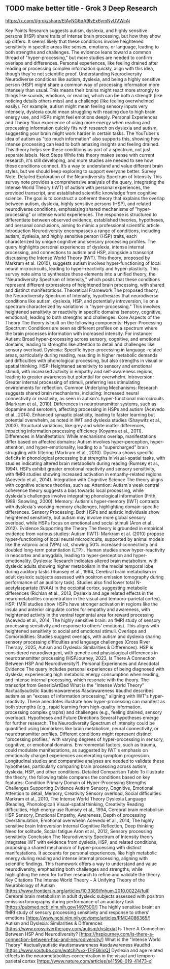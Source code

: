 ## TODO make better title - Grok 3 Deep Research

<https://x.com/i/grok/share/EtAyNG6qA9IvEx6ymNyUVWcAj>

Key Points
Research suggests autism, dyslexia, and highly sensitive persons (HSP) share traits of intense brain processing, but how they show up differs.
It seems likely that these conditions involve heightened sensitivity in specific areas like senses, emotions, or language, leading to both strengths and challenges.
The evidence leans toward a common thread of "hyper-processing," but more studies are needed to confirm overlaps and differences.
Personal experiences, like feeling drained after reading or processing complex information quickly, align with this idea, though they're not scientific proof.
Understanding Neurodiversity
Neurodiverse conditions like autism, dyslexia, and being a highly sensitive person (HSP) might share a common way of processing information more intensely than usual. This means their brains might react more strongly to things like sounds, emotions, or reading, which can be both a strength (like noticing details others miss) and a challenge (like feeling overwhelmed easily). For example, autism might mean feeling sensory inputs very intensely, dyslexia could mean struggling with reading due to high brain energy use, and HSPs might feel emotions deeply.
Personal Experiences and Theory
Your experience of using more energy when reading and processing information quickly fits with research on dyslexia and autism, suggesting your brain might work harder in certain tasks. The YouTuber's idea of autism as "too much information" also supports this, showing how intense processing can lead to both amazing insights and feeling drained. This theory helps see these conditions as part of a spectrum, not just separate labels.
Next Steps
While this theory makes sense with current research, it's still developing, and more studies are needed to see how these conditions connect. It’s a way to understand and value different brain styles, but we should keep exploring to support everyone better.
Survey Note: Detailed Exploration of the Neurodiversity Spectrum of Intensity
This survey note provides a comprehensive analysis of the query, integrating the Intense World Theory (IWT) of autism with personal experiences, the provided transcript, and established scientific knowledge from cognitive science. The goal is to construct a coherent theory that explains the overlap between autism, dyslexia, highly sensitive persons (HSP), and related neurodiverse conditions, emphasizing shared mechanisms of "hyper-processing" or intense world experiences. The response is structured to differentiate between observed evidence, established theories, hypotheses, and personal conclusions, aiming to mimic a professional scientific article.
Introduction
Neurodiversity encompasses a range of conditions, including autism, dyslexia, and highly sensitive person (HSP) traits, each characterized by unique cognitive and sensory processing profiles. The query highlights personal experiences of dyslexia, intense internal processing, and connections to autism and HSP, alongside a transcript discussing the Intense World Theory (IWT). This theory, proposed by Markram et al. (2010), suggests autism involves hyper-functioning of local neural microcircuits, leading to hyper-reactivity and hyper-plasticity. This survey note aims to synthesize these elements into a unified theory, the "Neurodiversity Spectrum of Intensity," which posits that these conditions represent different expressions of heightened brain processing, with shared and distinct manifestations.
Theoretical Framework
The proposed theory, the Neurodiversity Spectrum of Intensity, hypothesizes that neurodiverse conditions like autism, dyslexia, HSP, and potentially introversion, lie on a spectrum characterized by variations in "hyper-processing." This involves heightened sensitivity or reactivity in specific domains (sensory, cognitive, emotional), leading to both strengths and challenges.
Core Aspects of the Theory
The theory is built on the following components:
Hyper-Processing Spectrum: Conditions are seen as different profiles on a spectrum where the brain processes information with increased intensity. For instance:
Autism: Broad hyper-processing across sensory, cognitive, and emotional domains, leading to strengths like attention to detail and challenges like sensory overload.
Dyslexia: Specific hyper-processing in language-related areas, particularly during reading, resulting in higher metabolic demands and difficulties with phonological processing, but also strengths in visual or spatial thinking.
HSP: Heightened sensitivity to sensory and emotional stimuli, with increased activity in empathy and self-awareness regions, leading to greater awareness but potential for overwhelm.
Introversion: Greater internal processing of stimuli, preferring less stimulating environments for reflection.
Common Underlying Mechanisms: Research suggests shared brain mechanisms, including:
Increased neural connectivity or reactivity, as seen in autism's hyper-functional microcircuits (Markram et al., 2010).
Differences in neurotransmitter systems, such as dopamine and serotonin, affecting processing in HSPs and autism (Acevedo et al., 2014).
Enhanced synaptic plasticity, leading to faster learning but potential overwhelm, as noted in IWT and dyslexia studies (Shaywitz et al., 2003).
Structural variations, like grey and white matter differences, impacting information processing efficiency (Koyama et al., 2011).
Differences in Manifestation: While mechanisms overlap, manifestations differ based on affected domains:
Autism involves hyper-perception, hyper-attention, and hyper-emotionality, leading to a "supercharged" brain struggling with filtering (Markram et al., 2010).
Dyslexia shows specific deficits in phonological processing but strengths in visual-spatial tasks, with studies indicating altered brain metabolism during reading (Rumsey et al., 1994).
HSPs exhibit greater emotional reactivity and sensory sensitivity, with fMRI studies showing increased activation in empathy-related regions (Acevedo et al., 2014).
Integration with Cognitive Science
The theory aligns with cognitive science theories, such as:
Attention: Autism's weak central coherence theory suggests a bias towards local processing, while dyslexia's challenges involve integrating phonological information (Frith, 1989; Snowling, 2000).
Memory: Autism's hyper-memory (IWT) contrasts with dyslexia's working memory challenges, highlighting domain-specific differences.
Sensory Processing: Both HSPs and autistic individuals show heightened sensitivity, but autism may involve more global sensory overload, while HSPs focus on emotional and social stimuli (Aron et al., 2012).
Evidence Supporting the Theory
The theory is grounded in empirical evidence from various studies:
Autism (IWT): Markram et al. (2010) propose hyper-functioning of local neural microcircuits, supported by animal models like the valproic acid (VPA) rat, showing 50% increased connectivity and doubled long-term potentiation (LTP) . Human studies show hyper-reactivity in neocortex and amygdala, leading to hyper-perception and hyper-emotionality.
Dyslexia: Research indicates altered brain metabolism, with dyslexic adults showing higher metabolism in the medial temporal lobe during auditory tasks (Rumsey et al., 1994, Cerebral brain metabolism in adult dyslexic subjects assessed with positron emission tomography during performance of an auditory task). Studies also find lower total N-acetylaspartate (tNAA) in the occipital cortex, suggesting metabolic differences (Richlan et al., 2013, Dyslexia and age related effects in the neurometabolites concentration in the visual and temporo-parietal cortex).
HSP: fMRI studies show HSPs have stronger activation in regions like the insula and anterior cingulate cortex for empathy and awareness, with heightened activity in the ventral tegmental area for reward processing (Acevedo et al., 2014, The highly sensitive brain: an fMRI study of sensory processing sensitivity and response to others' emotions). This aligns with heightened sensitivity to social and emotional stimuli.
Overlaps and Comorbidities: Studies suggest overlaps, with autism and dyslexia sharing sensory processing difficulties and language challenges (Cross River Therapy, 2025, Autism and Dyslexia: Similarities & Differences). HSP is considered neurodivergent, with genetic and physiological differences in neurotransmitter processing (HSPJourney, 2023, Is There A Connection Between HSP And Neurodiversity?).
Personal Experiences and Anecdotal Evidence
The query includes personal experiences of being diagnosed with dyslexia, experiencing high metabolic energy consumption when reading, and intense internal processing, which resonate with the theory. The transcript from GenericArtDad What is the "Intense World Theory" #actuallyautistic #autismawareness #asdawareness #audhd describes autism as an "excess of information processing," aligning with IWT's hyper-reactivity. These anecdotes illustrate how hyper-processing can manifest as both strengths (e.g., rapid learning from high-quality information, processing complex graphs) and challenges (e.g., feeling drained, sensory overload).
Hypotheses and Future Directions
Several hypotheses emerge for further research:
The Neurodiversity Spectrum of Intensity could be quantified using biomarkers like brain metabolism, neural connectivity, or neurotransmitter profiles.
Different conditions might represent distinct "processing profiles," with varying degrees of hyper-processing in sensory, cognitive, or emotional domains.
Environmental factors, such as trauma, could modulate manifestations, as suggested by IWT's emphasis on emotionally charged experiences accelerating symptom progression.
Longitudinal studies and comparative analyses are needed to validate these hypotheses, particularly comparing brain processing across autism, dyslexia, HSP, and other conditions.
Detailed Comparison Table
To illustrate the theory, the following table compares the conditions based on key features:
Condition
Primary Domain of Hyper-Processing
Strengths
Challenges
Supporting Evidence
Autism
Sensory, Cognitive, Emotional
Attention to detail, Memory, Creativity
Sensory overload, Social difficulties
Markram et al., 2010, The Intense World Theory
Dyslexia
Language (Reading, Phonological)
Visual-spatial thinking, Creativity
Reading difficulties, High energy use
Rumsey et al., 1994, Cerebral brain metabolism
HSP
Sensory, Emotional
Empathy, Awareness, Depth of processing
Overstimulation, Emotional overwhelm
Acevedo et al., 2014, The highly sensitive brain
Introversion
Internal Cognitive
Reflection, Deep thinking
Need for solitude, Social fatigue
Aron et al., 2012, Sensory processing sensitivity
Conclusion
The Neurodiversity Spectrum of Intensity theory integrates IWT with evidence from dyslexia, HSP, and related conditions, proposing a shared mechanism of hyper-processing with distinct manifestations. It accounts for personal experiences, like high metabolic energy during reading and intense internal processing, aligning with scientific findings. This framework offers a way to understand and value neurodiversity, emphasizing both challenges and strengths, while highlighting the need for further research to refine and validate the theory.
Key Citations
The Intense World Theory – A Unifying Theory of the Neurobiology of Autism [https://www.frontiersin.org/articles/10.3389/fnhum.2010.00224/full]
Cerebral brain metabolism in adult dyslexic subjects assessed with positron emission tomography during performance of an auditory task [https://pubmed.ncbi.nlm.nih.gov/1497500/]
The highly sensitive brain: an fMRI study of sensory processing sensitivity and response to others' emotions [https://www.ncbi.nlm.nih.gov/pmc/articles/PMC4086365/]
Autism and Dyslexia: Similarities & Differences [https://www.crossrivertherapy.com/autism/dyslexia]
Is There A Connection Between HSP And Neurodiversity? [https://hspjourney.com/is-there-a-connection-between-hsp-and-neurodiversity/]
What is the "Intense World Theory" #actuallyautistic #autismawareness #asdawareness #audhd [https://www.youtube.com/watch?v=x-17rFGkixQ]
Dyslexia and age related effects in the neurometabolites concentration in the visual and temporo-parietal cortex [https://www.nature.com/articles/s41598-019-41473-x]
